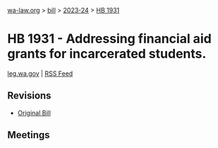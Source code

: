 [wa-law.org](/) > [bill](/bill/) > [2023-24](/bill/2023-24/) > [HB 1931](/bill/2023-24/hb/1931/)

# HB 1931 - Addressing financial aid grants for incarcerated students.
[leg.wa.gov](https://app.leg.wa.gov/billsummary?BillNumber=1931&Year=2023&Initiative=false) | [RSS Feed](./rss.xml)

## Revisions
* [Original Bill](1/)

## Meetings
